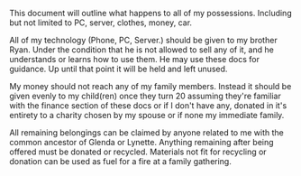 This document will outline what happens to all of my possessions. Including but not limited to PC, server, clothes, money, car.

All of my technology (Phone, PC, Server.) should be given to my brother Ryan. Under the condition that he is not allowed to sell any of it, and he understands or learns how to use them. He may use these docs for guidance. Up until that point it will be held and left unused.

My money should not reach any of my family members. Instead it should be given evenly to my child(ren) once they turn 20 assuming they're familiar with the finance section of these docs or if I don't have any, donated in it's entirety to a charity chosen by my spouse or if none my immediate family.

All remaining belongings can be claimed by anyone related to me with the common ancestor of Glenda or Lynette. Anything remaining after being offered must be donated or recycled. Materials not fit for recycling or donation can be used as fuel for a fire at a family gathering.